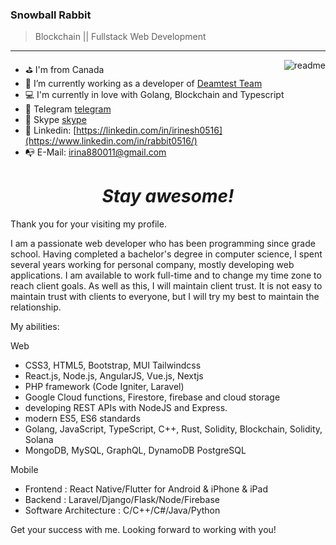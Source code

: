 ### Snowball Rabbit
> Blockchain || Fullstack Web Development
---

<img src="/readme.svg" alt="readme" align="right" />

- ⛳ I'm from Canada
- 🔨 I’m currently working as a developer of [Deamtest Team](https://deamtest.com)
- 💻 I'm currently in love with Golang, Blockchain and Typescript
- 💬 Telegram [telegram](https://t.me/rabbit0516)
- 📨 Skype [skype](live:.cid.ec35550a867087a4)
- 📃 Linkedin: [https://linkedin.com/in/irinesh0516](https://www.linkedin.com/in/rabbit0516/)
- 📭 E-Mail: irina880011@gmail.com

<h1 align='center'><i>Stay awesome!</i></h1>

Thank you for your visiting my profile.

I am a passionate web developer who has been programming since grade school.
Having completed a bachelor's degree in computer science, I spent several years working for personal company, mostly developing web applications.
I am available to work full-time and to change my time zone to reach client goals. As well as this, I will maintain client trust.
It is not easy to maintain trust with clients to everyone, but I will try my best to maintain the relationship.

My abilities:

Web
* CSS3, HTML5, Bootstrap, MUI Tailwindcss
* React.js, Node.js, AngularJS, Vue.js, Nextjs
* PHP framework (Code Igniter, Laravel)
* Google Cloud functions, Firestore, firebase and cloud storage
* developing REST APIs with NodeJS and Express.
* modern ES5, ES6 standards
* Golang, JavaScript, TypeScript, C++, Rust, Solidity, Blockchain, Solidity, Solana
* MongoDB, MySQL, GraphQL, DynamoDB PostgreSQL

Mobile
* Frontend : React Native/Flutter for Android & iPhone & iPad
* Backend : Laravel/Django/Flask/Node/Firebase
* Software Architecture : C/C++/C#/Java/Python

Get your success with me. Looking forward to working with you!
